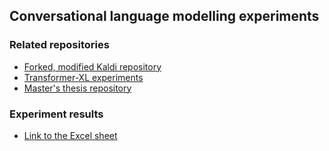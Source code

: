 ## Conversational language modelling experiments
### Related repositories
- [Forked, modified Kaldi repository](https://github.com/anmoisio/kaldi)
- [Transformer-XL experiments](https://github.com/anmoisio/transformer-xl)
- [Master's thesis repository](https://github.com/anmoisio/thesis)

### Experiment results
- [Link to the Excel sheet](https://aaltofi-my.sharepoint.com/:x:/g/personal/anssi_moisio_aalto_fi/EUseUb6B7dpFj4n1wKFS578BDKyXjpye067WSZ_ksKAuuQ?e=3d3ZrO)
